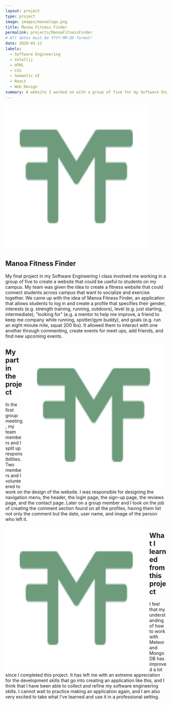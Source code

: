 ```yaml
---
layout: project
type: project
image: images/manoalogo.png
title: Manoa Fitness Finder
permalink: projects/ManoaFitnessFinder
# All dates must be YYYY-MM-DD format!
date: 2020-05-11
labels:
  - Software Engineering
  - Intellij
  - HTML
  - CSS
  - Semantic UI
  - React
  - Web Design
summary: A website I worked on with a group of five for my Software Engineering I class.
---
```


<img class="ui image" src="../images/manoalogo.png" height="450" width="450" >

## Manoa Fitness Finder

My final project in my Software Engineering I class involved me working in a group of five to create a website that could be useful to students on my campus. My team was given the idea to create a fitness website that could connect students across campus that want to socialize and exercise together. We came up with the idea of Manoa Fitness Finder, an application that allows students to log in and create a profile that specifies their gender, interests (e.g. strength training, running, outdoors), level (e.g. just starting, intermediate), “looking for” (e.g. a mentor to help me improve, a friend to keep me company while running, spotter/gym buddy), and goals (e.g. run an eight minute mile, squat 200 lbs). It allowed them to interact with one another through commenting, create events for meet ups, add friends, and find new upcoming events. 

<img class="ui image" align="right" src="../images/manoalogo.png" height="450" width="450" >

## My part in the project

In the first group meeting, my team members and I split up responsibilities. Two members and I volunteered to work on the design of the website. I was responsible for designing the navigation menu, the header, the login page, the sign-up page, the reviews page, and the contact page. Later on a group member and I took on the job of creating the comment section found on all the profiles, having them list not only the comment but the date, user name, and image of the person who left it.

<img class="ui image" align="left" src="../images/manoalogo.png" height="450" width="450" >

## What I learned from this project

I feel that my understanding of how to work with Meteor and MongoDB has improved a lot since I completed this project. It has left me with an extreme appreciation for the development skills that go into creating an application like this, and I think that I have been able to collect and refine my software engineering skills. I cannot wait to practice making an application again, and I am also very excited to take what I've learned and use it in a professional setting. 